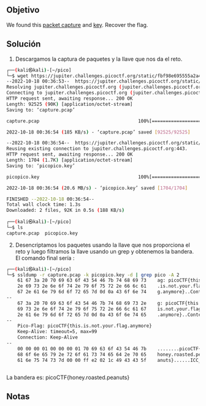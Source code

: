 
## Objetivo
We found this [packet capture](https://jupiter.challenges.picoctf.org/static/fbf98e695555a2a48fe42c9a245de376/capture.pcap) and [key](https://jupiter.challenges.picoctf.org/static/fbf98e695555a2a48fe42c9a245de376/picopico.key). Recover the flag.

## Solución
1. Descargamos la captura de paquetes y la llave que nos da el reto.
``` bash
┌──(kali㉿kali)-[~/pico]
└─$ wget https://jupiter.challenges.picoctf.org/static/fbf98e695555a2a48fe42c9a245de376/capture.pcap https://jupiter.challenges.picoctf.org/static/fbf98e695555a2a48fe42c9a245de376/picopico.key
--2022-10-18 00:36:53--  https://jupiter.challenges.picoctf.org/static/fbf98e695555a2a48fe42c9a245de376/capture.pcap
Resolving jupiter.challenges.picoctf.org (jupiter.challenges.picoctf.org)... 3.131.60.8
Connecting to jupiter.challenges.picoctf.org (jupiter.challenges.picoctf.org)|3.131.60.8|:443... connected.
HTTP request sent, awaiting response... 200 OK
Length: 92525 (90K) [application/octet-stream]
Saving to: ‘capture.pcap’

capture.pcap                                    100%[======================================================================================================>]  90.36K   185KB/s    in 0.5s    

2022-10-18 00:36:54 (185 KB/s) - ‘capture.pcap’ saved [92525/92525]

--2022-10-18 00:36:54--  https://jupiter.challenges.picoctf.org/static/fbf98e695555a2a48fe42c9a245de376/picopico.key
Reusing existing connection to jupiter.challenges.picoctf.org:443.
HTTP request sent, awaiting response... 200 OK
Length: 1704 (1.7K) [application/octet-stream]
Saving to: ‘picopico.key’

picopico.key                                    100%[======================================================================================================>]   1.66K  --.-KB/s    in 0s      

2022-10-18 00:36:54 (20.6 MB/s) - ‘picopico.key’ saved [1704/1704]

FINISHED --2022-10-18 00:36:54--
Total wall clock time: 1.3s
Downloaded: 2 files, 92K in 0.5s (188 KB/s)
                                                                                                                                                                                               
┌──(kali㉿kali)-[~/pico]
└─$ ls
capture.pcap  picopico.key

```

2. Desencriptamos los paquetes usando la llave que nos proporciona el reto y luego filtramos la llave usando un grep y obtenemos la bandera. El comando final sería :

``` bash
┌──(kali㉿kali)-[~/pico]
└─$ ssldump -r capture.pcap -k picopico.key -d | grep pico -A 2
    61 67 3a 20 70 69 63 6f 43 54 46 7b 74 68 69 73    ag: picoCTF{this
    2e 69 73 2e 6e 6f 74 2e 79 6f 75 72 2e 66 6c 61    .is.not.your.fla
    67 2e 61 6e 79 6d 6f 72 65 7d 0d 0a 43 6f 6e 74    g.anymore}..Cont
--
    67 3a 20 70 69 63 6f 43 54 46 7b 74 68 69 73 2e    g: picoCTF{this.
    69 73 2e 6e 6f 74 2e 79 6f 75 72 2e 66 6c 61 67    is.not.your.flag
    2e 61 6e 79 6d 6f 72 65 7d 0d 0a 43 6f 6e 74 65    .anymore}..Conte
--
    Pico-Flag: picoCTF{this.is.not.your.flag.anymore}
    Keep-Alive: timeout=5, max=99
    Connection: Keep-Alive
--
    00 00 00 01 00 00 00 01 70 69 63 6f 43 54 46 7b    ........picoCTF{
    68 6f 6e 65 79 2e 72 6f 61 73 74 65 64 2e 70 65    honey.roasted.pe
    61 6e 75 74 73 7d 00 00 ff e2 02 1c 49 43 43 5f    anuts}......ICC_



```

La bandera es:  picoCTF{honey.roasted.peanuts}

## Notas
